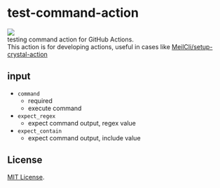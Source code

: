 # test-command-action
![](https://github.com/MeilCli/test-command-action/workflows/CI/badge.svg)  
testing command action for GitHub Actions.  
This action is for developing actions, useful in cases like [MeilCli/setup-crystal-action](https://github.com/MeilCli/setup-crystal-action)

## input
- `command`
  - required
  - execute command
- `expect_regex`
  - expect command output, regex value
- `expect_contain`
  - expect command output, include value

## License
[MIT License](LICENSE).